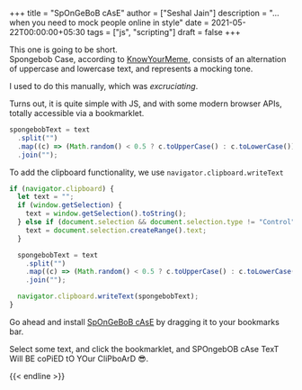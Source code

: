 +++
title = "SpOnGeBoB cAsE"
author = ["Seshal Jain"]
description = "… when you need to mock people online in style"
date = 2021-05-22T00:00:00+05:30
tags = ["js", "scripting"]
draft = false
+++

This one is going to be short.<br />
Spongebob Case, according to
[KnowYourMeme](https://knowyourmeme.com/memes/mocking-spongebob),
consists of an alternation of uppercase and lowercase text, and
represents a mocking tone.

I used to do this manually, which was _excruciating_.

Turns out, it is quite simple with JS, and with some modern browser
APIs, totally accessible via a bookmarklet.

```js
spongebobText = text
  .split("")
  .map((c) => (Math.random() < 0.5 ? c.toUpperCase() : c.toLowerCase()))
  .join("");
```

To add the clipboard functionality, we use
`navigator.clipboard.writeText`

```js
if (navigator.clipboard) {
  let text = "";
  if (window.getSelection) {
    text = window.getSelection().toString();
  } else if (document.selection && document.selection.type != "Control") {
    text = document.selection.createRange().text;
  }

  spongebobText = text
    .split("")
    .map((c) => (Math.random() < 0.5 ? c.toUpperCase() : c.toLowerCase()))
    .join("");

  navigator.clipboard.writeText(spongebobText);
}
```

Go ahead and install <a
href="javascript:if(navigator.clipboard)%7Bvar%20e%3D%22%22%3Bwindow.getSelection%3Fe%3Dwindow.getSelection().toString()%3Adocument.selection%26%26%22Control%22!%3Ddocument.selection.type%26%26(e%3Ddocument.selection.createRange().text)%3BspongebobText%3De.split(%22%22).map(function(a)%7Breturn.5%3EMath.random()%3Fa.toUpperCase()%3Aa.toLowerCase()%7D).join(%22%22)%3Bnavigator.clipboard.writeText(spongebobText)%7D%3Bvoid+
0">SpOnGeBoB cAsE</a> by dragging it to your bookmarks bar.

Select some text, and click the bookmarklet, and SPOngebOB cAse TexT
Will BE coPiED tO YOur CliPboArD 😎.

{{< endline >}}
